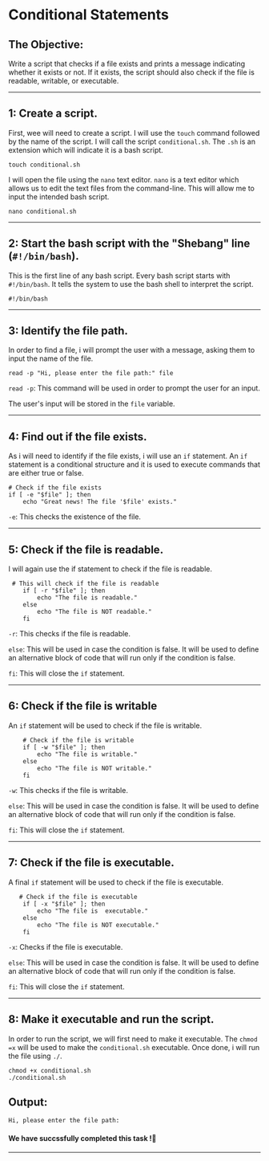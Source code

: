 # Conditional Statements

## The Objective: 
Write a script that checks if a file exists and prints a message indicating whether it exists or not. If it exists, the script should also check if the file is readable, writable, or executable.

---

## 1: Create a script.
First, wee will need to create a script. I will use the `touch` command followed by the name of the script. I will call the script `conditional.sh`. The `.sh` is an extension which will indicate it is a bash script.
```
touch conditional.sh
```
I will open the file using the `nano` text editor. `nano` is a text editor which allows us to edit the text files from the command-line. This will allow me to input the intended bash script.
```
nano conditional.sh
```


---
## 2: Start the bash script with the "Shebang" line (`#!/bin/bash`).
This is the first line of any bash script. Every bash script starts with `#!/bin/bash`. It tells the system to use the bash shell to interpret the script. 
```
#!/bin/bash
```
---

## 3: Identify the file path.
In order to find a file, i will prompt the user with a message, asking them to input the name of the file.
```
read -p "Hi, please enter the file path:" file
```
`read -p`: This command will be used in order to prompt the user for an input.

The user's input will be stored in the `file` variable.

---

## 4: Find out if the file exists.
As i will need to identify if the file exists, i will use an `if` statement. An `if` statement is a conditional structure and it is used to execute commands that are either true or false.
```
# Check if the file exists
if [ -e "$file" ]; then
    echo "Great news! The file '$file' exists."
```

`-e`: This checks the existence of the file.

---

## 5: Check if the file is readable.
I will again use the if statement to check if the file is readable.
```
 # This will check if the file is readable
    if [ -r "$file" ]; then
        echo "The file is readable."
    else
        echo "The file is NOT readable."
    fi

```
`-r`: This checks if the file is readable.

`else`: This will be used in case the condition is false. It will be used to define an alternative block of code that will run only if the condition is false.

`fi`: This will close the `if` statement.

---

## 6: Check if the file is writable
An `if` statement will be used to check if the file is writable.

```
    # Check if the file is writable
    if [ -w "$file" ]; then
        echo "The file is writable."
    else
        echo "The file is NOT writable."
    fi
```

`-w`: This checks if the file is writable.

`else`: This will be used in case the condition is false. It will be used to define an alternative block of code that will run only if the condition is false.

`fi`: This will close the `if` statement.

---

## 7: Check if the file is executable.
A final `if` statement will be used to check if the file is executable.
```
   # Check if the file is executable
    if [ -x "$file" ]; then
        echo "The file is  executable."
    else
        echo "The file is NOT executable."
    fi

```
`-x`: Checks if the file is executable. 

`else`: This will be used in case the condition is false. It will be used to define an alternative block of code that will run only if the condition is false.

`fi`: This will close the `if` statement.

---

## 8: Make it executable and run the script.
In order to run the script, we will first need to make it executable. The `chmod =x` will be used to make the `conditional.sh` executable. Once done, i will run the file using `./`.
```
chmod +x conditional.sh
./conditional.sh
```


## Output: 
```
Hi, please enter the file path:

```


#### We have succssfully completed this task !🚀

---
